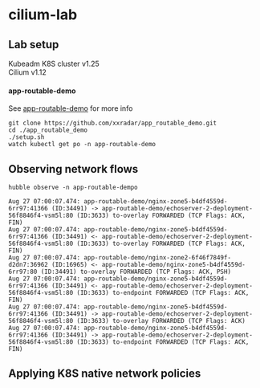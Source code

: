 # cilium-lab

## Lab setup
Kubeadm K8S cluster v1.25<br> 
Cilium v1.12<br>
#### app-routable-demo
See [app-routable-demo](https://github.com/xxradar/app_routable_demo) for more info<br> 
```
git clone https://github.com/xxradar/app_routable_demo.git
cd ./app_routable_demo
./setup.sh
watch kubectl get po -n app-routable-demo
```

## Observing network flows
```
hubble observe -n app-routable-dempo
```
```
Aug 27 07:00:07.474: app-routable-demo/nginx-zone5-b4df4559d-6rr97:41366 (ID:34491) -> app-routable-demo/echoserver-2-deployment-56f8846f4-vsm5l:80 (ID:3633) to-overlay FORWARDED (TCP Flags: ACK, FIN)
Aug 27 07:00:07.474: app-routable-demo/nginx-zone5-b4df4559d-6rr97:41366 (ID:34491) <- app-routable-demo/echoserver-2-deployment-56f8846f4-vsm5l:80 (ID:3633) to-overlay FORWARDED (TCP Flags: ACK, FIN)
Aug 27 07:00:07.474: app-routable-demo/nginx-zone2-6f46f7849f-d2dn7:36962 (ID:16965) <- app-routable-demo/nginx-zone5-b4df4559d-6rr97:80 (ID:34491) to-overlay FORWARDED (TCP Flags: ACK, PSH)
Aug 27 07:00:07.474: app-routable-demo/nginx-zone5-b4df4559d-6rr97:41366 (ID:34491) <- app-routable-demo/echoserver-2-deployment-56f8846f4-vsm5l:80 (ID:3633) to-endpoint FORWARDED (TCP Flags: ACK, FIN)
Aug 27 07:00:07.474: app-routable-demo/nginx-zone5-b4df4559d-6rr97:41366 (ID:34491) -> app-routable-demo/echoserver-2-deployment-56f8846f4-vsm5l:80 (ID:3633) to-overlay FORWARDED (TCP Flags: ACK)
Aug 27 07:00:07.474: app-routable-demo/nginx-zone5-b4df4559d-6rr97:41366 (ID:34491) -> app-routable-demo/echoserver-2-deployment-56f8846f4-vsm5l:80 (ID:3633) to-endpoint FORWARDED (TCP Flags: ACK, FIN)
```

## Applying K8S native network policies
